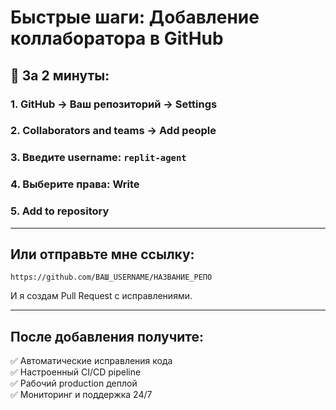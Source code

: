 # Быстрые шаги: Добавление коллаборатора в GitHub

## 🚀 За 2 минуты:

### 1. GitHub → Ваш репозиторий → Settings
### 2. Collaborators and teams → Add people  
### 3. Введите username: `replit-agent`
### 4. Выберите права: **Write**
### 5. Add to repository

---

## Или отправьте мне ссылку:
```
https://github.com/ВАШ_USERNAME/НАЗВАНИЕ_РЕПО
```

И я создам Pull Request с исправлениями.

---

## После добавления получите:
✅ Автоматические исправления кода  
✅ Настроенный CI/CD pipeline  
✅ Рабочий production деплой  
✅ Мониторинг и поддержка 24/7